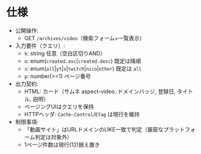 # 仕様

- 公開操作:
  - GET `/archives/video`（検索フォーム+一覧表示）
- 入力要件（クエリ）:
  - `k`: string 任意（空白区切りAND）
  - `o`: enum(`created.asc`|`created.desc`) 既定は降順
  - `s`: enum(`all`|`yt`|`x`|`twitch`|`nico`|`other`) 既定は `all`
  - `p`: number(>=1) ページ番号
- 出力契約:
  - HTML: カード（サムネ aspect-video, ドメインバッジ, 登録日, タイトル, 説明）
  - ページングUIはクエリを保持
  - HTTPヘッダ: `Cache-Control`/`ETag` は現行を維持
- 制限事項:
  - 「動画サイト」はURLドメインのLIKE一致で判定（厳密なプラットフォーム判定は対象外）
  - 1ページ件数は現行(12)据え置き

